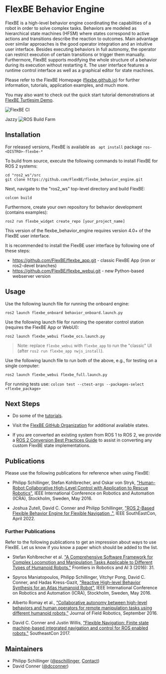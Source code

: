 # FlexBE Behavior Engine

FlexBE is a high-level behavior engine coordinating the capabilities of a robot in order to solve complex tasks.
Behaviors are modeled as hierarchical state machines (HFSM) where states correspond to active actions
and transitions describe the reaction to outcomes.
Main advantage over similar approaches is the good operator integration and an
intuitive user interface.
Besides executing behaviors in full autonomy, the operator can restrict execution of certain transitions or trigger them manually.
Furthermore, FlexBE supports modifying the whole structure of a behavior during its execution without restarting it.
The user interface features a runtime control interface as well as a graphical editor for state machines.

Please refer to the FlexBE Homepage ([flexbe.github.io](http://flexbe.github.io)) for further information, tutorials, application examples, and much more.

You may also want to check out the quick start tutorial demonstrations at [FlexBE Turtlesim Demo](https://github.com/FlexBE/flexbe_turtlesim_demo).

![FlexBE CI](https://github.com/FlexBE/flexbe_behavior_engine/workflows/FlexBE%20CI/badge.svg?branch=jazzy)

Jazzy ![ROS Build Farm](https://build.ros2.org/job/Jdev__flexbe_behavior_engine__ubuntu_noble_amd64/badge/icon)

## Installation

For released versions, FlexBE is available as ` apt install` package `ros-<DISTRO>-flexbe-*`

To build from source, execute the following commands to install FlexBE for ROS 2 systems:

    cd "ros2_ws"/src
    git clone https://github.com/FlexBE/flexbe_behavior_engine.git

Next, navigate to the "ros2_ws" top-level directory and build FlexBE:

    colcon build

Furthermore, create your own repository for behavior development (contains examples):

    ros2 run flexbe_widget create_repo [your_project_name]

This version of the flexbe_behavior_engine requires version 4.0+ of the FlexBE user interface.

It is recommended to install the FlexBE user interface by following one of these steps:
 * https://github.com/FlexBE/flexbe_app.git - classic FlexBE App (iron or ros2-devel branches)
 * https://github.com/FlexBE/flexbe_webui.git - new Python-based webserver version


## Usage

Use the following launch file for running the onboard engine:

    ros2 launch flexbe_onboard behavior_onboard.launch.py

Use the following launch file for running the operator control station (requires the FlexBE App or WebUI):

    ros2 launch flexbe_webui flexbe_ocs.launch.py

 > Note: replace `flexbe_webui` with `flexbe_app` to run the "classic" UI (after `ros2 run flexbe_app nwjs_install`).

Use the following launch file to run both of the above, e.g., for testing on a single computer:

    ros2 launch flexbe_webui flexbe_full.launch.py

For running tests use:
`colcon test --ctest-args --packages-select <flexbe_package>`

## Next Steps

- Do some of the [tutorials](http://philserver.bplaced.net/fbe/documentation.php).
- Visit the [FlexBE GitHub Organization](https://github.com/FlexBE) for additional available states.

- If you are converted an existing system from ROS 1 to ROS 2, we provide a
[ROS 2 Conversion Best Practices Guide](flexbe_states/ros2-conversion-best-practices.md)
to assist in converting any custom FlexBE state implementations.


## Publications

Please use the following publications for reference when using FlexBE:

- Philipp Schillinger, Stefan Kohlbrecher, and Oskar von Stryk, ["Human-Robot Collaborative High-Level Control with Application to Rescue Robotics"](http://dx.doi.org/10.1109/ICRA.2016.7487442), IEEE International Conference on Robotics and Automation (ICRA), Stockholm, Sweden, May 2016.

- Joshua Zutell, David C. Conner and Philipp Schillinger, ["ROS 2-Based Flexible Behavior Engine for Flexible Navigation ,"](http://dx.doi.org/10.1109/SoutheastCon48659.2022.9764047), IEEE SouthEastCon, April 2022.

### Further Publications

Refer to the following publications to get an impression about ways to use FlexBE.
Let us know if you know a paper which should be added to the list.

- Stefan Kohlbrecher et al. ["A Comprehensive Software Framework for Complex Locomotion and Manipulation Tasks Applicable to Different Types of Humanoid Robots."](http://dx.doi.org/10.3389/frobt.2016.00031) Frontiers in Robotics and AI 3 (2016): 31.

- Spyros Maniatopoulos, Philipp Schillinger, Vitchyr Pong, David C. Conner, and Hadas Kress-Gazit, ["Reactive High-level Behavior Synthesis for an Atlas Humanoid Robot"](http://dx.doi.org/10.1109/ICRA.2016.7487613), IEEE International Conference on Robotics and Automation (ICRA), Stockholm, Sweden, May 2016.

- Alberto Romay et al., [“Collaborative autonomy between high-level behaviors and human operators for remote manipulation tasks using different humanoid robots,”](http://dx.doi.org/10.1002/rob.21671) Journal of Field Robotics, September 2016.

- David C. Conner and Justin Willis, ["Flexible Navigation: Finite state machine-based integrated navigation and control for ROS enabled robots,"](http://dx.doi.org/10.1109/SECON.2017.7925266) SoutheastCon 2017.

## Maintainers

- Philipp Schillinger ([@pschillinger](https://github.com/pschillinger), [Contact](http://philserver.bplaced.net/fbe/contact.php))
- David Conner ([@dcconner](https://github.com/dcconner))
